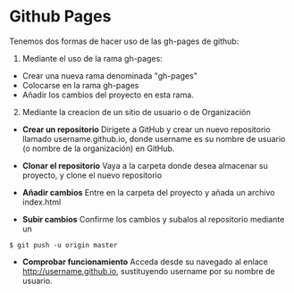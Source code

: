 # Github Pages

Tenemos dos formas de hacer uso de las gh-pages de github:

 1. Mediante el uso de la rama gh-pages:
- Crear una nueva rama denominada "gh-pages"
- Colocarse en la rama gh-pages
- Añadir los cambios del proyecto en esta rama.
 
 2. Mediante la creacion de un sitio de usuario o de Organización
- **Crear un repositorio**
Dirígete a GitHub y crear un nuevo repositorio llamado username.github.io, donde username es su nombre de usuario (o nombre de la organización) en GitHub.

- **Clonar el repositorio**
Vaya a la carpeta donde desea almacenar su proyecto, y clone el nuevo repositorio

- **Añadir cambios**
Entre en la carpeta del proyecto y añada un archivo index.html

- **Subir cambios**
Confirme los cambios y subalos al repositorio mediante un 
````
$ git push -u origin master
````

- **Comprobar funcionamiento**
Acceda desde su navegado al enlace http://username.github.io, sustituyendo username por su nombre de usuario.